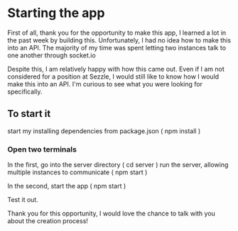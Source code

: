 # Starting the app

First of all, thank you for the opportunity to make this app, I learned a lot in the past week by building this.
Unfortunately, I had no idea how to make this into an API.  The majority of my time was spent letting two instances talk to
one another through socket.io

Despite this, I am relatively happy with how this came out.  Even if I am not considered for a position at Sezzle, I would still like to 
know how I would make this into an API.  I'm curious to see what you were looking for specifically.

## To start it

start my installing dependencies from package.json ( npm install )

### Open two terminals

In the first, go into the server directory ( cd server )
run the server, allowing multiple instances to communicate ( npm start )

In the second, start the app ( npm start )

Test it out.

Thank you for this opportunity, I would love the chance to talk with you about the creation process!
